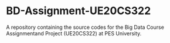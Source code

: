 # BD-Assignment-UE20CS322

A repository containing the source codes for the Big Data Course Assignmentand Project (UE20CS322) at PES University.
